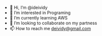 - 👋 Hi, I’m @ideividy
- 👀 I’m interested in Programing
- 🌱 I’m currently learning AWS
- 💞️ I’m looking to collaborate on my partness
- 📫 How to reach me deividy@gmail.com

<!---
ideividy/ideividy is a ✨ special ✨ repository because its `README.md` (this file) appears on your GitHub profile.
You can click the Preview link to take a look at your changes.
--->

